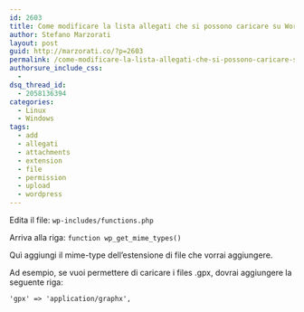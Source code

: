 ```yaml
---
id: 2603
title: Come modificare la lista allegati che si possono caricare su WordPress
author: Stefano Marzorati
layout: post
guid: http://marzorati.co/?p=2603
permalink: /come-modificare-la-lista-allegati-che-si-possono-caricare-su-wordpress/
authorsure_include_css:
  - 
dsq_thread_id:
  - 2058136394
categories:
  - Linux
  - Windows
tags:
  - add
  - allegati
  - attachments
  - extension
  - file
  - permission
  - upload
  - wordpress
---
```

Edita il file: `wp-includes/functions.php`

Arriva alla riga: `function wp_get_mime_types()`

Quì aggiungi il mime-type dell&#8217;estensione di file che vorrai aggiungere.

Ad esempio, se vuoi permettere di caricare i files .gpx, dovrai aggiungere la seguente riga:

`'gpx' => 'application/graphx',`